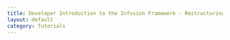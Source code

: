 ```yaml
---
title: Developer Introduction to the Infusion Framework - Restructuring Components
layout: default
category: Tutorials
---
```


